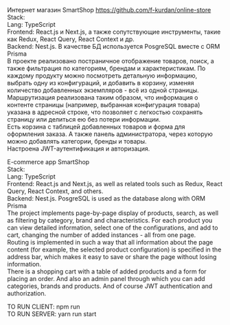 Интернет магазин SmartShop https://github.com/f-kurdan/online-store<br> 
	Stack:<br> 
	Lang: TypeScript<br> 
	Frontend: React.js и Next.js, а также сопутствующие инструменты, такие как Redux, React Query, React Context и др.<br> 
	Backend: Nest.js. В качестве БД используется PosgreSQL вместе с ORM Prisma<br> 
	В проекте реализовано постраничное отображение товаров, поиск, а также фильтрация по категориям, брендам и характеристикам. По каждому продукту можно посмотреть детальную информацию, выбрать одну из конфигураций, и добавить в корзину, изменяя количество добавленных экземпляров - всё из одной страницы.
Маршрутизация реализована таким образом, что информация о контенте страницы (например, выбранная конфигурация товара) указана в адресной строке, что позволяет с легкостью сохранять страницу или делиться ею без потери информации.<br> 
Есть корзина с таблицей добавленных товаров и форма для оформления заказа. А также панель администратора, через которую можно добавлять категории, бренды и товары.<br> 
Настроена JWT-аутентификация и авторизация.

E-commerce app SmartShop<br> 
	Stack:<br> 
	Lang: TypeScript<br> 
	Frontend: React.js and Next.js, as well as related tools such as Redux, React Query, React Context, and others.<br> 
	Backend: Nest.js. PosgreSQL is used as the database along with ORM Prisma<br> 
	The project implements page-by-page display of products, search, as well as filtering by category, brand and characteristics. For each product you can view detailed information, select one of the configurations, and add to cart, changing the number of added instances - all from one page.<br> 
Routing is implemented in such a way that all information about the page content (for example, the selected product configuration) is specified in the address bar, which makes it easy to save or share the page without losing information.<br> 
There is a shopping cart with a table of added products and a form for placing an order. And also an admin panel through which you can add categories, brands and products.
And of course JWT authentication and authorization.<br> 

TO RUN CLIENT: npm run<br> 
TO RUN SERVER: yarn run start
